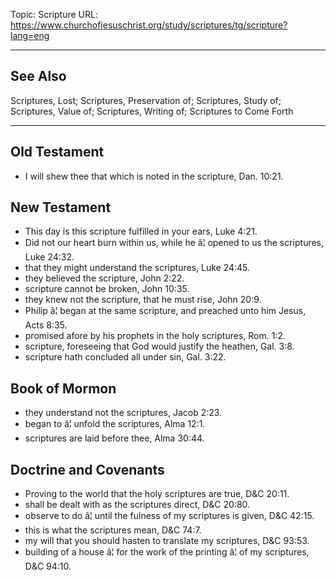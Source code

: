 Topic: Scripture
URL: https://www.churchofjesuschrist.org/study/scriptures/tg/scripture?lang=eng

---

## See Also

Scriptures, Lost; Scriptures, Preservation of; Scriptures, Study of; Scriptures, Value of; Scriptures, Writing of; Scriptures to Come Forth

---

## Old Testament

- I will shew thee that which is noted in the scripture, Dan. 10:21.

## New Testament

- This day is this scripture fulfilled in your ears, Luke 4:21.
- Did not our heart burn within us, while he â¦ opened to us the scriptures, Luke 24:32.
- that they might understand the scriptures, Luke 24:45.
- they believed the scripture, John 2:22.
- scripture cannot be broken, John 10:35.
- they knew not the scripture, that he must rise, John 20:9.
- Philip â¦ began at the same scripture, and preached unto him Jesus, Acts 8:35.
- promised afore by his prophets in the holy scriptures, Rom. 1:2.
- scripture, foreseeing that God would justify the heathen, Gal. 3:8.
- scripture hath concluded all under sin, Gal. 3:22.

## Book of Mormon

- they understand not the scriptures, Jacob 2:23.
- began to â¦ unfold the scriptures, Alma 12:1.
- scriptures are laid before thee, Alma 30:44.

## Doctrine and Covenants

- Proving to the world that the holy scriptures are true, D&C 20:11.
- shall be dealt with as the scriptures direct, D&C 20:80.
- observe to do â¦ until the fulness of my scriptures is given, D&C 42:15.
- this is what the scriptures mean, D&C 74:7.
- my will that you should hasten to translate my scriptures, D&C 93:53.
- building of a house â¦ for the work of the printing â¦ of my scriptures, D&C 94:10.

